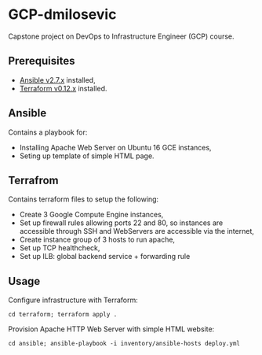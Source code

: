 # GCP-dmilosevic

Capstone project on DevOps to Infrastructure Engineer (GCP) course.

## Prerequisites

- [Ansible v2.7.x](https://docs.ansible.com/ansible/latest/installation_guide/intro_installation.html) installed,
- [Terraform v0.12.x](https://www.terraform.io/downloads.html) installed.

## Ansible

Contains a playbook for:

- Installing Apache Web Server on Ubuntu 16 GCE instances,
- Seting up template of simple HTML page.


## Terrafrom

Contains terraform files to setup the following:

- Create 3 Google Compute Engine instances,
- Set up firewall rules allowing ports 22 and 80, so instances are accessible through SSH and WebServers are accessible via the internet,
- Create instance group of 3 hosts to run apache,
- Set up TCP healthcheck,
- Set up ILB: global backend service + forwarding rule

## Usage

  Configure infrastructure with Terraform:

    cd terraform; terraform apply .

  Provision Apache HTTP Web Server with simple HTML website:

    cd ansible; ansible-playbook -i inventory/ansible-hosts deploy.yml
